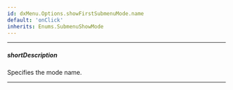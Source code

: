```yaml
---
id: dxMenu.Options.showFirstSubmenuMode.name
default: 'onClick'
inherits: Enums.SubmenuShowMode
---
```

---
##### shortDescription
Specifies the mode name.

---
<!-- Description goes here -->
